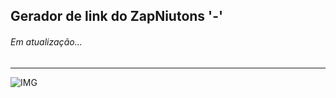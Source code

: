 <h2>Gerador de link do ZapNiutons '-' </h2>
<h6>Em atualização...</h6>
<hr>

![IMG](https://github.com/Tarmiel/PJ_web/blob/master/Static/geradorWpp/p1.png)
